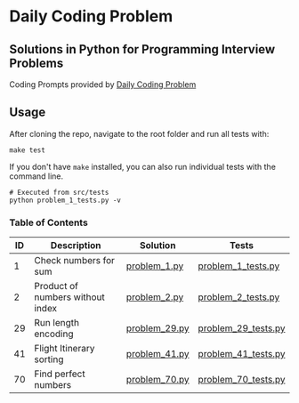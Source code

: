 # Daily Coding Problem
## Solutions in Python for Programming Interview Problems
Coding Prompts provided by [Daily Coding Problem](https://www.dailycodingproblem.com)

## Usage
After cloning the repo, navigate to the root folder and run all tests with:
```
make test
```
If you don't have `make` installed, you can also run individual tests with the command line.
```
# Executed from src/tests
python problem_1_tests.py -v
```
### Table of Contents
ID | Description | Solution | Tests |
--- | --- | --- | --- |
1 | Check numbers for sum | [problem_1.py](https://github.com/CarlosVRL/daily-coding-problem/blob/master/src/problems/problem_1.py) | [problem_1_tests.py](https://github.com/CarlosVRL/daily-coding-problem/blob/master/src/tests/problem_1_tests.py) |
2 | Product of numbers without index | [problem_2.py](https://github.com/CarlosVRL/daily-coding-problem/blob/master/src/problems/problem_2.py) | [problem_2_tests.py](https://github.com/CarlosVRL/daily-coding-problem/blob/master/src/tests/problem_2_tests.py) |
29 | Run length encoding | [problem_29.py](https://github.com/CarlosVRL/daily-coding-problem/blob/master/src/problems/problem_29.py) | [problem_29_tests.py](https://github.com/CarlosVRL/daily-coding-problem/blob/master/src/tests/problem_29_tests.py) |
41 | Flight Itinerary sorting | [problem_41.py](https://github.com/CarlosVRL/daily-coding-problem/blob/master/src/problems/problem_41.py) | [problem_41_tests.py](https://github.com/CarlosVRL/daily-coding-problem/blob/master/src/tests/problem_41_tests.py) |
70 | Find perfect numbers | [problem_70.py](https://github.com/CarlosVRL/daily-coding-problem/blob/master/src/problems/problem_70.py) | [problem_70_tests.py](https://github.com/CarlosVRL/daily-coding-problem/blob/master/src/tests/problem_70_tests.py) |
